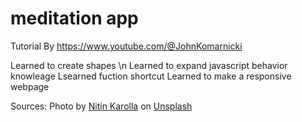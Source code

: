 # meditation app
 
 Tutorial By  https://www.youtube.com/@JohnKomarnicki

 Learned to create shapes \n
 Learned to expand javascript behavior knowleage 
 Lsearned fuction shortcut 
 Learned to make a responsive webpage


 Sources: Photo by <a href="https://unsplash.com/@nitinreddyk?utm_source=unsplash&utm_medium=referral&utm_content=creditCopyText">Nitin Karolla</a> on <a href="https://unsplash.com/photos/o78ytg6LbJc?utm_source=unsplash&utm_medium=referral&utm_content=creditCopyText">Unsplash</a>
  
